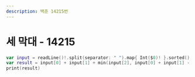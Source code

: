 ```yaml
---
description: 백준 14215번
---
```


# 세 막대 - 14215

```swift
var input = readLine()!.split(separator: " ").map{ Int($0)! }.sorted()
var result = input[0] + input[1] + min(input[2], input[0] + input[1] - 1)
print(result)
```
